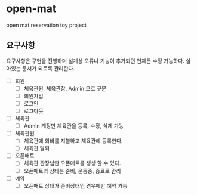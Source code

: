 # open-mat

open mat reservation toy project

## 요구사항

요구사항은 구현을 진행하며 설계상 오류나 기능이 추가되면 언제든 수정 가능하다. 살아있는 문서가 되로록 관리한다.

- [ ] 회원
  - [ ] 체육관원, 체육관장, Admin 으로 구분
  - [ ] 회원가입
  - [ ] 로그인
  - [ ] 로그아웃
- [ ] 체육관
  - [ ] Admin 계정만 체육관을 등록, 수정, 삭제 가능
- [ ] 체육관원
  - [ ] 체육관에 회비를 지불하고 체육관에 등록한다.
  - [ ] 체육관 탈퇴
- [ ] 오픈매트
  - [ ] 체육관 관장님만 오픈매트를 생성 할 수 있다.
  - [ ] 오픈매트의 상태는 준비, 운동중, 종료로 관리
- [ ] 예약
  - [ ] 오픈매트 상태가 준비상태인 경우에만 예약 가능
